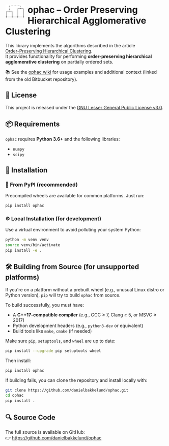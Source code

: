 

# <img src="avatar.png" alt="ophac logo" width="60" align="left" style="margin-right: 10px;" /> ophac – Order Preserving Hierarchical Agglomerative Clustering

This library implements the algorithms described in the article  
[Order-Preserving Hierarchical Clustering](https://link.springer.com/article/10.1007/s10994-021-06125-0).  
It provides functionality for performing **order-preserving hierarchical agglomerative clustering** on partially ordered sets.

📚 See the [ophac wiki](https://bitbucket.org/Bakkelund/ophac/wiki/Home) for usage examples and additional context (linked from the old Bitbucket repository).

## 🧾 License

This project is released under the [GNU Lesser General Public License v3.0](https://www.gnu.org/licenses/lgpl-3.0.en.html).

## 📦 Requirements

`ophac` requires **Python 3.6+** and the following libraries:

- `numpy`
- `scipy`

## 🚀 Installation

### 🔁 From PyPI (recommended)

Precompiled wheels are available for common platforms. Just run:

```bash
pip install ophac
```

### ⚙️ Local Installation (for development)

Use a virtual environment to avoid polluting your system Python:

```bash
python -m venv venv
source venv/bin/activate
pip install -e .
```

## 🛠️ Building from Source (for unsupported platforms)

If you're on a platform without a prebuilt wheel (e.g., unusual Linux distro or Python version), `pip` will try to build `ophac` from source.

To build successfully, you must have:

- A **C++17-compatible compiler** (e.g., GCC ≥ 7, Clang ≥ 5, or MSVC ≥ 2017)
- Python development headers (e.g., `python3-dev` or equivalent)
- Build tools like `make`, `cmake` (if needed)

Make sure `pip`, `setuptools`, and `wheel` are up to date:

```bash
pip install --upgrade pip setuptools wheel
```

Then install:

```bash
pip install ophac
```

If building fails, you can clone the repository and install locally with:

```bash
git clone https://github.com/danielbakkelund/ophac.git
cd ophac
pip install .
```

## 🔍 Source Code

The full source is available on GitHub:  
👉 <https://github.com/danielbakkelund/ophac>
